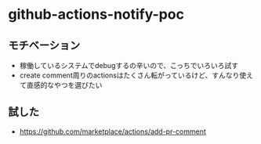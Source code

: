 # github-actions-notify-poc

## モチベーション
- 稼働しているシステムでdebugするの辛いので、こっちでいろいろ試す
- create comment周りのactionsはたくさん転がっているけど、すんなり使えて直感的なやつを選びたい

## 試した

- https://github.com/marketplace/actions/add-pr-comment

